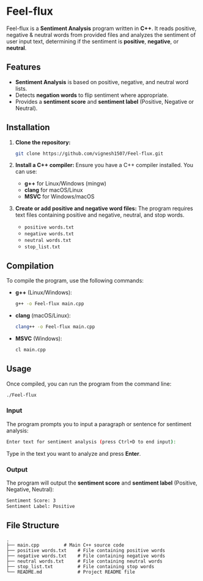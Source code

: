 # Feel-flux 

Feel-flux is a **Sentiment Analysis** program written in **C++**. It reads positive, negative & neutral words from provided files and analyzes the sentiment of user input text, determining if the sentiment is **positive**, **negative**, or **neutral**. 
  
## Features 
- **Sentiment Analysis** is based on positive, negative, and neutral word lists.
- Detects **negation words** to flip sentiment where appropriate.
- Provides a **sentiment score** and **sentiment label** (Positive, Negative or Neutral). 

## Installation

1. **Clone the repository:**

   ```bash
   git clone https://github.com/vignesh1507/Feel-flux.git
   ```

3. **Install a C++ compiler:**
   Ensure you have a C++ compiler installed. You can use:
   - **g++** for Linux/Windows (mingw)
   - **clang** for macOS/Linux
   - **MSVC** for Windows/macOS

4. **Create or add positive and negative word files:**
   The program requires text files containing positive and negative, neutral, and stop words.

   - `positive words.txt`
   - `negative words.txt`
   - `neutral words.txt`
   - `stop_list.txt`

## Compilation

To compile the program, use the following commands:

- **g++** (Linux/Windows):
  ```bash
  g++ -o Feel-flux main.cpp
  ```

- **clang** (macOS/Linux):
  ```bash
  clang++ -o Feel-flux main.cpp
  ```

- **MSVC** (Windows):
  ```bash
  cl main.cpp
  ```

## Usage

Once compiled, you can run the program from the command line:

```bash
./Feel-flux
```

### Input

The program prompts you to input a paragraph or sentence for sentiment analysis:

```bash
Enter text for sentiment analysis (press Ctrl+D to end input):
```

Type in the text you want to analyze and press **Enter**.

### Output

The program will output the **sentiment score** and **sentiment label** (Positive, Negative, Neutral):

```bash
Sentiment Score: 3
Sentiment Label: Positive
```

## File Structure

```
.
├── main.cpp         # Main C++ source code
├── positive words.txt    # File containing positive words
├── negative words.txt    # File containing negative words
├── neutral words.txt     # File containing neutral words
├── stop_list.txt         # File containing stop words
└── README.md             # Project README file
```

